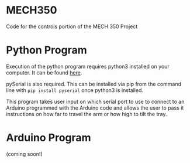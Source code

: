 # MECH350
Code for the controls portion of the MECH 350 Project

# Python Program
Execution of the python program requires python3 installed on your computer. It can be found [here](https://www.python.org/downloads/).

pySerial is also required. This can be installed via pip from the command line with ```pip install pyserial``` once python3 is installed. 

This program takes user input on which serial port to use to connect to an Arduino programmed with the Arduino code and allows the user to pass it instructions on how far to travel the arm or how high to tilt the tray. 

# Arduino Program
(coming soon!)
